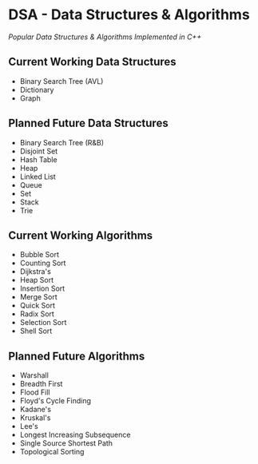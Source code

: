 # DSA - Data Structures & Algorithms

*Popular Data Structures & Algorithms Implemented in C++*

## Current Working Data Structures
- Binary Search Tree (AVL)
- Dictionary
- Graph

## Planned Future Data Structures
- Binary Search Tree (R&B)
- Disjoint Set
- Hash Table
- Heap
- Linked List
- Queue
- Set
- Stack
- Trie

## Current Working Algorithms
- Bubble Sort
- Counting Sort
- Dijkstra's
- Heap Sort
- Insertion Sort
- Merge Sort
- Quick Sort
- Radix Sort
- Selection Sort
- Shell Sort

## Planned Future Algorithms
- Warshall
- Breadth First
- Flood Fill
- Floyd's Cycle Finding
- Kadane's
- Kruskal's
- Lee's
- Longest Increasing Subsequence
- Single Source Shortest Path
- Topological Sorting
